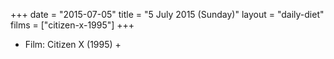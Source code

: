 +++
date = "2015-07-05"
title = "5 July 2015 (Sunday)"
layout = "daily-diet"
films = ["citizen-x-1995"]
+++


* Film: Citizen X (1995) +